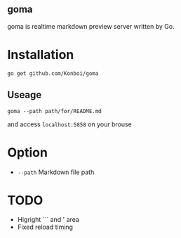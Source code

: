 ## goma

goma is realtime markdown preview server written by Go.

# Installation

`go get github.com/Konboi/goma`

## Useage

```
goma --path path/for/README.md
```

and access `localhost:5858` on your brouse

# Option

* `--path` Markdown file path

# TODO

* Higright ``` and ' area
* Fixed reload timing